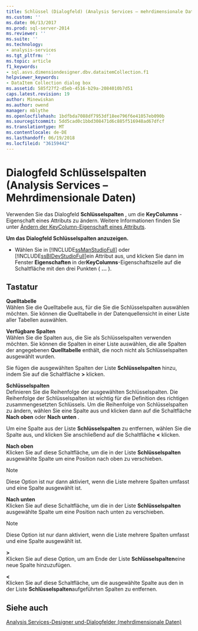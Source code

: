 ```yaml
---
title: Schlüssel (Dialogfeld) (Analysis Services – mehrdimensionale Daten) | Microsoft Docs
ms.custom: ''
ms.date: 06/13/2017
ms.prod: sql-server-2014
ms.reviewer: ''
ms.suite: ''
ms.technology:
- analysis-services
ms.tgt_pltfrm: ''
ms.topic: article
f1_keywords:
- sql.asvs.dimensiondesigner.dbv.dataitemCollection.f1
helpviewer_keywords:
- DataItem Collection dialog box
ms.assetid: 585f27f2-d5eb-4516-b29a-2084010b7d51
caps.latest.revision: 19
author: Minewiskan
ms.author: owend
manager: mblythe
ms.openlocfilehash: 1bdfbda7088df7953df18ee796f6e41057eb090b
ms.sourcegitcommit: 5dd5cad0c1bbd308471d6c885f516948ad67dfcf
ms.translationtype: MT
ms.contentlocale: de-DE
ms.lasthandoff: 06/19/2018
ms.locfileid: "36159442"
---
```

# <a name="key-columns-dialog-box-analysis-services---multidimensional-data"></a>Dialogfeld Schlüsselspalten (Analysis Services – Mehrdimensionale Daten)
  Verwenden Sie das Dialogfeld **Schlüsselspalten** , um die **KeyColumns** -Eigenschaft eines Attributs zu ändern. Weitere Informationen finden Sie unter [Ändern der KeyColumn-Eigenschaft eines Attributs](multidimensional-models/attribute-properties-modify-the-keycolumn-property.md).  
  
 **Um das Dialogfeld Schlüsselspalten anzuzeigen.**  
  
-   Wählen Sie in [!INCLUDE[ssManStudioFull](../includes/ssmanstudiofull-md.md)] oder [!INCLUDE[ssBIDevStudioFull](../includes/ssbidevstudiofull-md.md)]ein Attribut aus, und klicken Sie dann im Fenster **Eigenschaften** in der**KeyColumns**-Eigenschaftszelle auf die Schaltfläche mit den drei Punkten ( **...** ).  
  
## <a name="options"></a>Tastatur  
 **Quelltabelle**  
 Wählen Sie die Quelltabelle aus, für die Sie die Schlüsselspalten auswählen möchten. Sie können die Quelltabelle in der Datenquellensicht in einer Liste aller Tabellen auswählen.  
  
 **Verfügbare Spalten**  
 Wählen Sie die Spalten aus, die Sie als Schlüsselspalten verwenden möchten. Sie können die Spalten in einer Liste auswählen, die alle Spalten der angegebenen **Quelltabelle** enthält, die noch nicht als Schlüsselspalten ausgewählt wurden.  
  
 Sie fügen die ausgewählten Spalten der Liste **Schlüsselspalten** hinzu, indem Sie auf die Schaltfläche **>** klicken.  
  
 **Schlüsselspalten**  
 Definieren Sie die Reihenfolge der ausgewählten Schlüsselspalten. Die Reihenfolge der Schlüsselspalten ist wichtig für die Definition des richtigen zusammengesetzten Schlüssels. Um die Reihenfolge von Schlüsselspalten zu ändern, wählen Sie eine Spalte aus und klicken dann auf die Schaltfläche **Nach oben** oder **Nach unten** .  
  
 Um eine Spalte aus der Liste **Schlüsselspalten** zu entfernen, wählen Sie die Spalte aus, und klicken Sie anschließend auf die Schaltfläche **\<** klicken.  
  
 **Nach oben**  
 Klicken Sie auf diese Schaltfläche, um die in der Liste **Schlüsselspalten** ausgewählte Spalte um eine Position nach oben zu verschieben.  
  
> [!NOTE]  
>  Diese Option ist nur dann aktiviert, wenn die Liste mehrere Spalten umfasst und eine Spalte ausgewählt ist.  
  
 **Nach unten**  
 Klicken Sie auf diese Schaltfläche, um die in der Liste **Schlüsselspalten** ausgewählte Spalte um eine Position nach unten zu verschieben.  
  
> [!NOTE]  
>  Diese Option ist nur dann aktiviert, wenn die Liste mehrere Spalten umfasst und eine Spalte ausgewählt ist.  
  
 **>**  
 Klicken Sie auf diese Option, um am Ende der Liste **Schlüsselspalten**eine neue Spalte hinzuzufügen.  
  
 **<**  
 Klicken Sie auf diese Schaltfläche, um die ausgewählte Spalte aus den in der Liste **Schlüsselspalten**aufgeführten Spalten zu entfernen.  
  
## <a name="see-also"></a>Siehe auch  
 [Analysis Services-Designer und-Dialogfelder &#40;mehrdimensionale Daten&#41;](analysis-services-designers-and-dialog-boxes-multidimensional-data.md)  
  
  